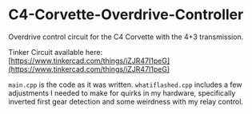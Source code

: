# C4-Corvette-Overdrive-Controller
Overdrive control circuit for the C4 Corvette with the 4+3 transmission. 

Tinker Circuit available here: 
[https://www.tinkercad.com/things/iZJR47I1peG](https://www.tinkercad.com/things/iZJR47I1peG)

`main.cpp` is the code as it was written. 
`whatiflashed.cpp` includes a few adjustments I needed to make for quirks in my hardware, specifically inverted first gear detection and some weirdness with my relay control. 
